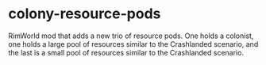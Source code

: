 # colony-resource-pods
RimWorld mod that adds a new trio of resource pods. One holds a colonist, one holds a large pool of resources similar to the Crashlanded scenario, and the last is a small pool of resources similar to the Crashlanded scenario.
